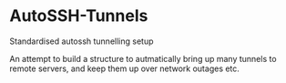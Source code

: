 # AutoSSH-Tunnels
Standardised autossh tunnelling setup

An attempt to build a structure to autmatically bring up many tunnels to remote servers, and keep them up over network outages etc.
